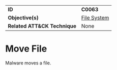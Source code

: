 |||
|---|---|
|**ID**|**C0063**|
|**Objective(s)**|[File System](../file-system)|
|**Related ATT&CK Technique**|None|


Move File
=========
Malware moves a file. 